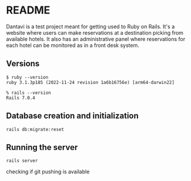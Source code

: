 # README

Dantavi is a test project meant for getting used to Ruby on Rails. It's a website where users can make reservations at a destination picking from available hotels. It also has an administrative panel where reservations for each hotel can be monitored as in a front desk system.

## Versions

```
$ ruby --version
ruby 3.1.3p185 (2022-11-24 revision 1a6b16756e) [arm64-darwin22]
```

```
% rails --version
Rails 7.0.4
```

## Database creation and initialization

```
rails db:migrate:reset
```

## Running the server

```
rails server
```

checking if git pushing is available
